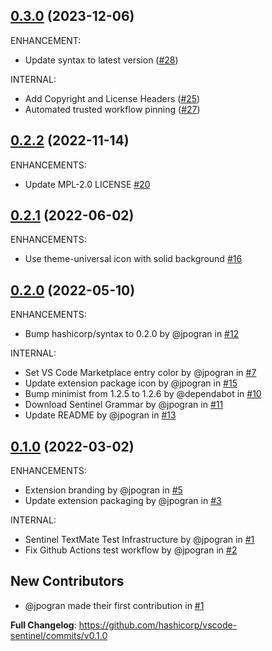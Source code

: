 ## [0.3.0] (2023-12-06)

ENHANCEMENT:

* Update syntax to latest version ([#28](https://github.com/hashicorp/vscode-sentinel/pull/28))

INTERNAL:

* Add Copyright and License Headers ([#25](https://github.com/hashicorp/vscode-sentinel/pull/25))
* Automated trusted workflow pinning ([#27](https://github.com/hashicorp/vscode-sentinel/pull/27))

## [0.2.2] (2022-11-14)

ENHANCEMENTS:

* Update MPL-2.0 LICENSE [#20](https://github.com/hashicorp/vscode-sentinel/pull/20)

## [0.2.1] (2022-06-02)

ENHANCEMENTS:

* Use theme-universal icon with solid background [#16](https://github.com/hashicorp/vscode-sentinel/pull/16)

## [0.2.0] (2022-05-10)

ENHANCEMENTS:

* Bump hashicorp/syntax to 0.2.0 by @jpogran in [#12](https://github.com/hashicorp/vscode-sentinel/pull/12)

INTERNAL:

* Set VS Code Marketplace entry color by @jpogran in [#7](https://github.com/hashicorp/vscode-sentinel/pull/7)
* Update extension package icon by @jpogran in [#15](https://github.com/hashicorp/vscode-sentinel/pull/15)
* Bump minimist from 1.2.5 to 1.2.6 by @dependabot in [#10](https://github.com/hashicorp/vscode-sentinel/pull/10)
* Download Sentinel Grammar by @jpogran in [#11](https://github.com/hashicorp/vscode-sentinel/pull/11)
* Update README by @jpogran in [#13](https://github.com/hashicorp/vscode-sentinel/pull/13)

## [0.1.0] (2022-03-02)

ENHANCEMENTS:

* Extension branding by @jpogran in [#5](https://github.com/hashicorp/vscode-sentinel/pull/5)
* Update extension packaging by @jpogran in [#3](https://github.com/hashicorp/vscode-sentinel/pull/3)

INTERNAL:

* Sentinel TextMate Test Infrastructure by @jpogran in [#1](https://github.com/hashicorp/vscode-sentinel/pull/1)
* Fix Github Actions test workflow by @jpogran in [#2](https://github.com/hashicorp/vscode-sentinel/pull/2)

## New Contributors

* @jpogran made their first contribution in [#1](https://github.com/hashicorp/vscode-sentinel/pull/1)

**Full Changelog**: https://github.com/hashicorp/vscode-sentinel/commits/v0.1.0

<!-- Links to tag comparisons -->
[Unreleased]: https://github.com/hashicorp/vscode-sentinel/compare/v0.3.0...main
[0.3.0]: https://github.com/hashicorp/vscode-sentinel/compare/v0.2.2...v0.3.0
[0.2.2]: https://github.com/hashicorp/vscode-sentinel/compare/v0.2.1...v0.2.2
[0.2.1]: https://github.com/hashicorp/vscode-sentinel/compare/v0.2.0...v0.2.1
[0.2.0]: https://github.com/hashicorp/vscode-sentinel/compare/v0.1.0...v0.2.0
[0.1.0]: https://github.com/hashicorp/vscode-sentinel/commits/v0.1.0
